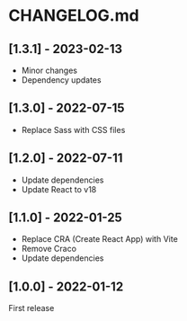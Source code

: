 # CHANGELOG.md

## [1.3.1] - 2023-02-13

- Minor changes
- Dependency updates

## [1.3.0] - 2022-07-15

- Replace Sass with CSS files

## [1.2.0] - 2022-07-11

- Update dependencies
- Update React to v18

## [1.1.0] - 2022-01-25

- Replace CRA (Create React App) with Vite
- Remove Craco
- Update dependencies

## [1.0.0] - 2022-01-12

First release
